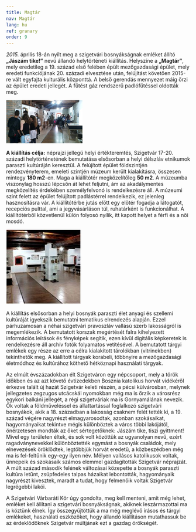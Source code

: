 ```yaml
---
title: Magtár
nav: Magtár
lang: hu
ref: granary
order: 9
---
```


_2015._ április 18-án nyílt meg a szigetvári bosnyákságnak emléket állító __„Jászám tike!”__ nevű állandó helytörténeti kiállítás.
Helyszíne a __„Magtár”__, mely eredetileg a 19. század első felében épült mezőgazdasági épület, mely eredeti funkciójának 20. századi elvesztése után, felújítást követően 2015-re vált egyfajta kulturális központtá. A belső gerendás mennyezet máig őrzi az épület eredeti jellegét. A fűtést gáz rendszerű padlófűtéssel oldották meg.

![Kiállítóterem](assets/img/7.projekt2_content.jpg)

__A kiállítás célja:__ néprajzi jellegű helyi értékteremtés, Szigetvár 17-20. századi helytörténetének bemutatása elsősorban a helyi délszláv etnikumok paraszti kultúráján keresztül.
A felújított épület földszintjén rendezvényterem, emeleti szintjén múzeum került kialakításra, összesen mintegy __180 m2__-en. Maga a kiállítótér megközelítőleg __50 m2__. A múzeumba viszonylag hosszú lépcsőn át lehet feljutni, ám az akadálymentes megközelítés érdekében személyfelvonó is rendelkezésre áll. A múzeumi szint felett az épület felújított padlástérrel rendelkezik, ez jelenleg hasznosításra vár.
A kiállítótérbe jutás előtt egy előtér fogadja a látogatót, recepciós pulttal, ami a jegyvásárláson túl, ruhatárként is funkcionálhat. A kiállítótérből közvetlenül külön folyosó nyílik, itt kapott helyet a férfi és a női mosdó.

![Folyosó](assets/img/7.projekt3.jpg)

A kiállítás elsősorban a helyi bosnyák paraszti élet anyagi és szellemi kultúráját igyekszik bemutatni tematikus elrendezés alapján. Ezzel párhuzamosan a néhai szigetvári pravoszláv vallású szerb lakosságról is megemlékezik. A bemutatott korszak megértését falra kihelyezett információs leírások és fényképek segítik, ezen kívül digitális képkeretek is rendelkezésre áll archív fotók folyamatos vetítésével. A bemutatott tárgyi emlékek egy része az erre a célra kialakított tárolókban (vitrinekben) tekinthetők meg.
A kiállított tárgyak korabeli, többnyire a mezőgazdasági életmódhoz és kultúrához köthető hétköznapi használati tárgyak.

Az elmúlt évszázadokban élt Szigetváron egy népcsoport, mely a török időkben és az azt követő évtizedekben Bosznia katolikus horvát vidékéről érkezve talált új hazát Szigetvár keleti részén, a pécsi külvárosban, melynek jellegzetes zegzugos utcácskái nyomokban még ma is őrzik a városrész egykori balkáni jellegét, a régi szigetváriak ma is Gornyamálának nevezik. Ők voltak a földműveléssel és állattartással foglalkozó szigetvári bosnyákok, akik a 18. században a lakosság csaknem felét tették ki, a 19. század végére nagyrészt elmagyarosodtak, azonban szokásaikat, hagyományaikat tekintve mégis különböztek a város többi lakójától, önérzetesen mondták az őket sértegetőknek: Jászám tike, tiszi gyittment! Mivel egy területen éltek, és sok volt közöttük az ugyanolyan nevű, ezért ragadványnevekkel különböztették egymást a bosnyák családok, mely elnevezések öröklődtek, legtöbbjük horvát eredetű, a közbeszédben még ma is fel-feltűnik egy-egy ilyen név. Mélyen vallásos katolikusok voltak, ünnepeik és szokásaik számos elemmel gazdagították Szigetvár néprajzát. A múlt század második felének változásai közepette a bosnyák paraszti kultúra letűnt, zsúpfedeles talpas házaikat lebontották, hagyományaik nagyrészt kivesztek, maradt a tudat, hogy felmenőik voltak Szigetvár legrégebbi lakói.

A Szigetvári Várbaráti Kör úgy gondolta, meg kell menteni, amit még lehet, emléket kell állítani a szigetvári bosnyákságnak, akiknek leszármazottai ma is köztünk élnek. Így összegyűjtöttük a ma még meglévő írásos és tárgyi emlékeket, használati eszközöket, hogy állandó kiállításon mutathassuk be az érdeklődőknek Szigetvár múltjának ezt a gazdag örökségét.
